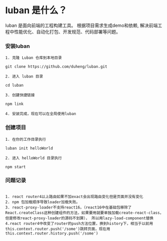 # luban 是什么？

luban 是面向前端的工程构建工具。 根据项目需求生成demo和依赖,  解决前端工程中性能优化、自动化打包、开发规范、代码部署等问题。


### 安装luban

  ```
  1. 克隆 Luban 仓库到本地目录

  git clone https://github.com/duheng/luban.git

  2. 进入 luban 目录

  cd luban

  3. 创建快捷链接

  npm link

  4. 安装完成，现在可以在全局使用luban
  ```
### 创建项目
```
1. 在你的工作目录执行

luban init helloWorld

2. 进入 helloWorld 目录执行

npm start

```

### 问题记录

```

1. react router4以上路由如果不加exact会出现路由变化但是页面并没有变化
2. npm 包加载顺序导致loader加载失败。
3. react-proxy-loader不支持react16，（react16中在基础包移除了React.createClass这种创建组件的方法，如果要用就要单独加载create-react-class，但是修改react-proxy-loader的源码不划算）， 所以用lazy-load-component替换
4.react router4中改变了router的push方法位置，换到history下，相当于以前用this.context.router.push('/some')跳转页面，现在用this.context.router.history.push('/some')


```
